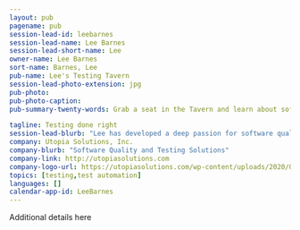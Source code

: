 ```yaml
---
layout: pub
pagename: pub
session-lead-id: leebarnes
session-lead-name: Lee Barnes
session-lead-short-name: Lee
owner-name: Lee Barnes
sort-name: Barnes, Lee
pub-name: Lee's Testing Tavern
session-lead-photo-extension: jpg
pub-photo: 
pub-photo-caption: 
pub-summary-twenty-words: Grab a seat in the Tavern and learn about software testing, test automation and performance testing

tagline: Testing done right
session-lead-blurb: "Lee has developed a deep passion for software quality and testing and has spent over 25 years helping organizations of all sizes incorporate effective and efficient testing practices into their software development efforts.  Much of that time was spent helping organizations realize the value promised by test automation and performance testing.  Recently, Lee’s focus has been on bring quality and testing practices to DevOps teams.  He speaks regularly at software development and testing conferences and was recently selected to be a lecturer at Caltech."
company: Utopia Solutions, Inc.
company-blurb: "Software Quality and Testing Solutions"
company-link: http://utopiasolutions.com
company-logo-url: https://utopiasolutions.com/wp-content/uploads/2020/07/Utopia-2c-logo.jpg
topics: [testing,test automation]
languages: []
calendar-app-id: LeeBarnes
---
```

Additional details here

